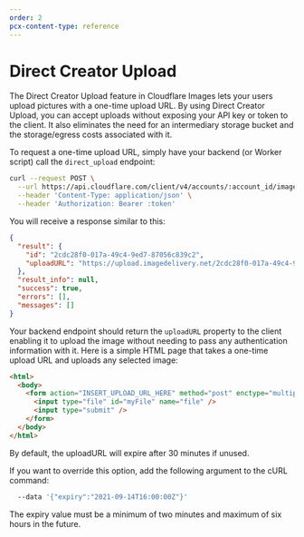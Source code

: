 ```yaml
---
order: 2
pcx-content-type: reference
---
```


# Direct Creator Upload

The Direct Creator Upload feature in Cloudflare Images lets your users upload pictures with a one-time upload URL. By using Direct Creator Upload, you can accept uploads without exposing your API key or token to the client. It also eliminates the need for an intermediary storage bucket and the storage/egress costs associated with it.

To request a one-time upload URL, simply have your backend (or Worker script) call the `direct_upload` endpoint:

```bash
curl --request POST \
  --url https://api.cloudflare.com/client/v4/accounts/:account_id/images/v1/direct_upload \
  --header 'Content-Type: application/json' \
  --header 'Authorization: Bearer :token'
```

You will receive a response similar to this:

```json
{
  "result": {
    "id": "2cdc28f0-017a-49c4-9ed7-87056c839c2",
    "uploadURL": "https://upload.imagedelivery.net/2cdc28f0-017a-49c4-9ed7-87056c839c2"
  },
  "result_info": null,
  "success": true,
  "errors": [],
  "messages": []
}
```

Your backend endpoint should return the `uploadURL` property to the client enabling it to upload the image without needing to pass any authentication information with it. Here is a simple HTML page that takes a one-time upload URL and uploads any selected image:

```html
<html>
  <body>
    <form action="INSERT_UPLOAD_URL_HERE" method="post" enctype="multipart/form-data">
      <input type="file" id="myFile" name="file" />
      <input type="submit" />
    </form>
  </body>
</html>
```

By default, the uploadURL will expire after 30 minutes if unused.

If you want to override this option, add the following argument to the cURL command:

```bash
  --data '{"expiry":"2021-09-14T16:00:00Z"}'
```

The expiry value must be a minimum of two minutes and maximum of six hours in the future.
